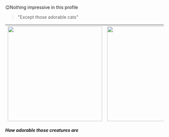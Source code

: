:wink:Nothing impressive in this profile
>"Except those adorable cats"

|<img src="https://media.giphy.com/media/vFKqnCdLPNOKc/giphy.gif" width="300" height="300">| <img src="https://media.giphy.com/media/nR4L10XlJcSeQ/giphy.gif" width="300" height="300"> | <img src="https://media.giphy.com/media/ZlCsLIEg0okec/giphy.gif" width="300" height="300">|
|---|---|---|

_**How adorable those creatures are**_
